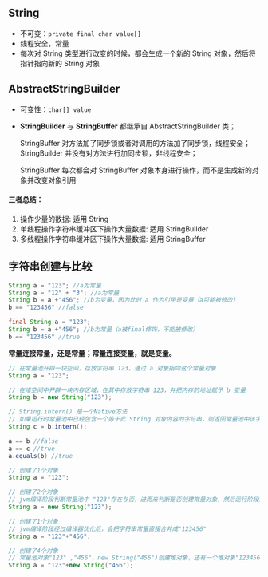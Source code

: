 ## String

- 不可变：`private final char value[]`
- 线程安全，常量
- 每次对 String 类型进行改变的时候，都会生成一个新的 String 对象，然后将指针指向新的 String 对象



## AbstractStringBuilder 

- 可变性：`char[] value` 

- **StringBuilder** 与 **StringBuffer** 都继承自 AbstractStringBuilder 类；

  StringBuffer 对方法加了同步锁或者对调用的方法加了同步锁，线程安全；StringBuilder 并没有对方法进行加同步锁，非线程安全；
  
  StringBuffer 每次都会对 StringBuffer 对象本身进行操作，而不是生成新的对象并改变对象引用
  
  

#### 三者总结：

1. 操作少量的数据: 适用 String
2. 单线程操作字符串缓冲区下操作大量数据: 适用 StringBuilder
3. 多线程操作字符串缓冲区下操作大量数据: 适用 StringBuffer



## 字符串创建与比较

```java
String a = "123"; //a为常量
String a = "12" + "3"; //a为常量
String b = a +"456"; //b为变量，因为此时 a 作为引用是变量（a可能被修改）
b == "123456" //false

final String a = "123";
String b = a +"456"; //b为常量（a被final修饰，不能被修改）
b == "123456" //true
```

**常量连接常量，还是常量；常量连接变量，就是变量。**



```java
// 在常量池开辟一块空间，存放字符串 123，通过 a 对象指向这个常量对象
String a = "123";

// 在堆空间中开辟一块内存区域，在其中存放字符串 123，并把内存的地址赋予 b 变量
String b = new String("123");

// String.intern() 是一个Native方法
// 如果运行时常量池中已经包含一个等于此 String 对象内容的字符串，则返回常量池中该字符串的引用
String c = b.intern();

a == b //false
a == c //true
a.equals(b) //true
```



```java
// 创建了1个对象
String a = "123";

// 创建了2个对象
// jvm编译阶段判断常量池中 "123"存在与否，进而来判断是否创建常量对象，然后运行阶段通过new关键字在堆中创建String对象
String a = new String("123");

// 创建了1个对象
// jvm编译阶段经过编译器优化后，会把字符串常量直接合并成"123456"
String a = "123"+"456";

// 创建了4个对象
// 常量池对象"123" ,"456"，new String("456")创建堆对象，还有一个堆对象"123456"
String a = "123"+new String("456");
```

